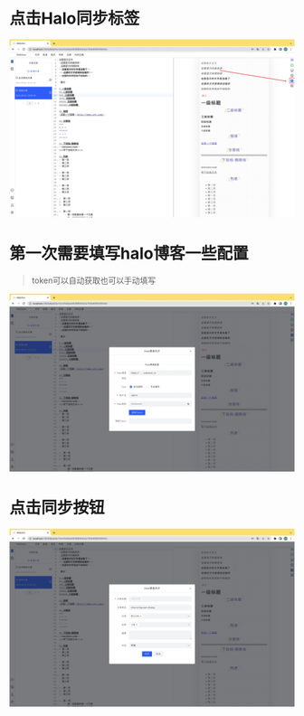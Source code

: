# 点击Halo同步标签

![halo](./halo_1.jpg)

# 第一次需要填写halo博客一些配置

> token可以自动获取也可以手动填写

![halo](./halo_2.jpg)

# 点击同步按钮

![halo](./halo_3.jpg)
